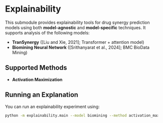 # Explainability

This submodule provides explainability tools for drug synergy prediction models using both **model-agnostic** and **model-specific** techniques. It supports analysis of the following models:

- **TranSynergy** ([Liu and Xie, 2021]; Transformer + attention model)
- **Biomining Neural Network** ([Srithanyarat et al., 2024]; BMC BioData Mining)

## Supported Methods

- **Activation Maximization**

## Running an Explanation

You can run an explainability experiment using:

```bash
python -m explainability.main --model biomining --method activation_max
```
